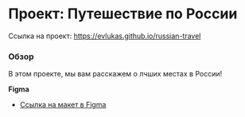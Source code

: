 # Проект: Путешествие по России
Ссылка на проект: https://evlukas.github.io/russian-travel

### Обзор
В этом проекте, мы вам расскажем о лчших местах в России!

**Figma**

* [Ссылка на макет в Figma](https://www.figma.com/file/5S2WSbEFL6awjVWJ0NWL8Q/Sprint-3_-Russia-_-desktop-mobile?node-id=28503%3A0)
